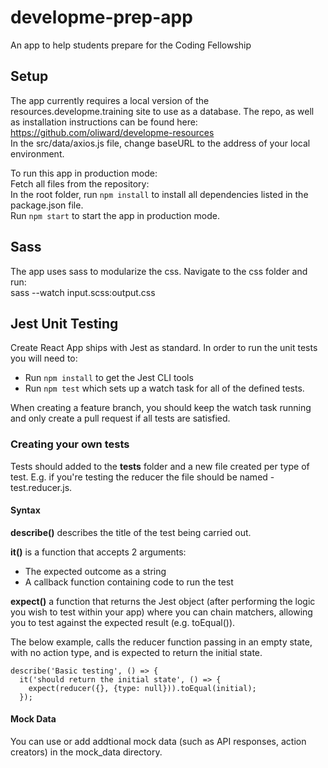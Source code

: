# developme-prep-app
An app to help students prepare for the Coding Fellowship

## Setup
The app currently requires a local version of the resources.developme.training site to use as a database. The repo, as well as installation instructions can be found here:  
https://github.com/oliward/developme-resources  
In the src/data/axios.js file, change baseURL to the address of your local environment.  

To run this app in production mode:  
Fetch all files from the repository:  
In the root folder, run `npm install` to install all dependencies listed in the package.json file.  
Run `npm start` to start the app in production mode.  
  
## Sass
The app uses sass to modularize the css. Navigate to the css folder and run:  
sass --watch input.scss:output.css  

## Jest Unit Testing
Create React App ships with Jest as standard. In order to run the unit tests you will need to:

* Run ```npm install``` to get the Jest CLI tools
* Run ```npm test``` which sets up a watch task for all of the defined tests.

When creating a feature branch, you should keep the watch task running and only create a pull request if all tests are satisfied.

### Creating your own tests

Tests should added to the __tests__ folder and a new file created per type of test. E.g. if you're testing the reducer the file should be named - test.reducer.js.

#### Syntax

**describe()** describes the title of the test being carried out.

**it()** is a function that accepts 2 arguments:
* The expected outcome as a string
* A callback function containing code to run the test

**expect()** a function that returns the Jest object (after performing the logic you wish to test within your app) where you can chain matchers, allowing you to test against the expected result (e.g. toEqual()).

The below example, calls the reducer function passing in an empty state, with no action type, and is expected to return the initial state.

```
describe('Basic testing', () => {
  it('should return the initial state', () => {
    expect(reducer({}, {type: null})).toEqual(initial);
  });
```

#### Mock Data

You can use or add addtional mock data (such as API responses, action creators) in the mock_data directory.


